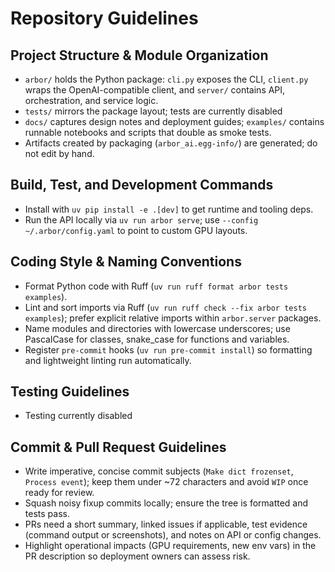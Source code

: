 # Repository Guidelines

## Project Structure & Module Organization
- `arbor/` holds the Python package: `cli.py` exposes the CLI, `client.py` wraps the OpenAI-compatible client, and `server/` contains API, orchestration, and service logic.
- `tests/` mirrors the package layout; tests are currently disabled
- `docs/` captures design notes and deployment guides; `examples/` contains runnable notebooks and scripts that double as smoke tests.
- Artifacts created by packaging (`arbor_ai.egg-info/`) are generated; do not edit by hand.

## Build, Test, and Development Commands
- Install with `uv pip install -e .[dev]` to get runtime and tooling deps.
- Run the API locally via `uv run arbor serve`; use `--config ~/.arbor/config.yaml` to point to custom GPU layouts.

## Coding Style & Naming Conventions
- Format Python code with Ruff (`uv run ruff format arbor tests examples`).
- Lint and sort imports via Ruff (`uv run ruff check --fix arbor tests examples`); prefer explicit relative imports within `arbor.server` packages.
- Name modules and directories with lowercase underscores; use PascalCase for classes, snake_case for functions and variables.
- Register `pre-commit` hooks (`uv run pre-commit install`) so formatting and lightweight linting run automatically.

## Testing Guidelines
- Testing currently disabled

## Commit & Pull Request Guidelines
- Write imperative, concise commit subjects (`Make dict frozenset`, `Process event`); keep them under ~72 characters and avoid `WIP` once ready for review.
- Squash noisy fixup commits locally; ensure the tree is formatted and tests pass.
- PRs need a short summary, linked issues if applicable, test evidence (command output or screenshots), and notes on API or config changes.
- Highlight operational impacts (GPU requirements, new env vars) in the PR description so deployment owners can assess risk.
